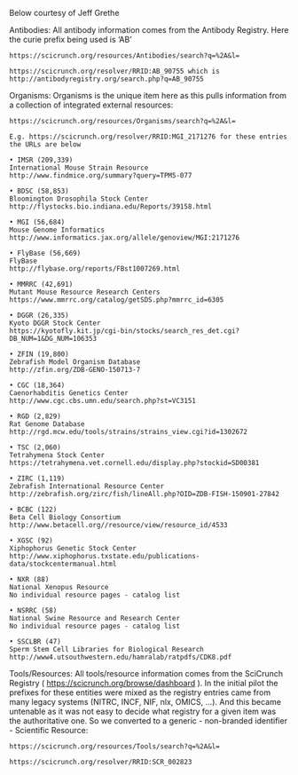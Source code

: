 Below courtesy of Jeff Grethe

Antibodies:  All antibody information comes from the Antibody Registry.  Here the curie prefix being used is ‘AB’

	https://scicrunch.org/resources/Antibodies/search?q=%2A&l=

	https://scicrunch.org/resolver/RRID:AB_90755 which is http://antibodyregistry.org/search.php?q=AB_90755

Organisms: Organisms is the unique item here as this pulls information from a collection of integrated external resources:

	https://scicrunch.org/resources/Organisms/search?q=%2A&l=

	E.g. https://scicrunch.org/resolver/RRID:MGI_2171276 for these entries the URLs are below

	• IMSR (209,339)
	International Mouse Strain Resource
	http://www.findmice.org/summary?query=TPM5-077

	• BDSC (58,853)
	Bloomington Drosophila Stock Center
	http://flystocks.bio.indiana.edu/Reports/39158.html

	• MGI (56,684)
	Mouse Genome Informatics
	http://www.informatics.jax.org/allele/genoview/MGI:2171276

	• FlyBase (56,669)
	FlyBase
	http://flybase.org/reports/FBst1007269.html

	• MMRRC (42,691)
	Mutant Mouse Resource Research Centers
	https://www.mmrrc.org/catalog/getSDS.php?mmrrc_id=6305

	• DGGR (26,335)
	Kyoto DGGR Stock Center	
	https://kyotofly.kit.jp/cgi-bin/stocks/search_res_det.cgi?DB_NUM=1&DG_NUM=106353

	• ZFIN (19,800)
	Zebrafish Model Organism Database
	http://zfin.org/ZDB-GENO-150713-7

	• CGC (18,364)
	Caenorhabditis Genetics Center
	http://www.cgc.cbs.umn.edu/search.php?st=VC3151

	• RGD (2,829)
	Rat Genome Database
	http://rgd.mcw.edu/tools/strains/strains_view.cgi?id=1302672

	• TSC (2,060)
	Tetrahymena Stock Center
	https://tetrahymena.vet.cornell.edu/display.php?stockid=SD00381

	• ZIRC (1,119)
	Zebrafish International Resource Center
	http://zebrafish.org/zirc/fish/lineAll.php?OID=ZDB-FISH-150901-27842

	• BCBC (122)
	Beta Cell Biology Consortium
	http://www.betacell.org//resource/view/resource_id/4533

	• XGSC (92)
	Xiphophorus Genetic Stock Center
	http://www.xiphophorus.txstate.edu/publications-data/stockcentermanual.html

	• NXR (88)
	National Xenopus Resource
	No individual resource pages - catalog list

	• NSRRC (58)
	National Swine Resource and Research Center
	No individual resource pages - catalog list

	• SSCLBR (47)
	Sperm Stem Cell Libraries for Biological Research
	http://www4.utsouthwestern.edu/hamralab/ratpdfs/CDK8.pdf

Tools/Resources: All tools/resource information comes from the SciCrunch Registry ( https://scicrunch.org/browse/dashboard ).  In the initial pilot the prefixes for these entities were mixed as the registry entries came from many legacy systems (NITRC, INCF, NIF, nlx, OMICS, ...). And this became untenable as it was not easy to decide what registry for a given item was the authoritative one.  So we converted to a generic - non-branded identifier - Scientific Resource:   

	https://scicrunch.org/resources/Tools/search?q=%2A&l=

	https://scicrunch.org/resolver/RRID:SCR_002823 
